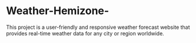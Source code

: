 # Weather-Hemizone-
This project is a user-friendly and responsive weather forecast website that provides real-time weather data for any city or region worldwide.
